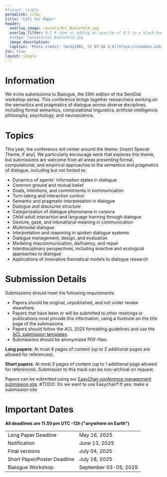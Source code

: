 ```yaml
---
#layout: single
permalink: /cfp/
title: "Call for Paper"
header:
  overlay_image: /assets/Uni_Bielefeld.jpg
  overlay_filter: 0.7 # same as adding an opacity of 0.5 to a black background
  #image: /assets/Uni_Bielefeld.jpg
  image_description: 
  caption: "Photo credit: [Andy1982, CC BY-SA 3.0](https://commons.wikimedia.org/wiki/File:Uni_Bielefeld.jpg) via Wikimedia Commons"
toc: true
layout: single
---
```



# Information
We invite submissions to Bialogue, the 29th edition of the SemDial workshop series. This conference brings together researchers working on the semantics and pragmatics of dialogue across diverse disciplines, including formal semantics, computational linguistics, artificial intelligence, philosophy, psychology, and neuroscience.
# Topics
This year, the conference will center around the theme: [Insert Special Theme, if any]. We particularly encourage work that explores this theme, but submissions are welcome from all areas presenting formal, computational, and empirical approaches to the semantics and pragmatics of dialogue, including but not limited to:
- Dynamics of agents' information states in dialogue
- Common ground and mutual belief
- Goals, intentions, and commitments in communication
- Turn-taking and interaction control
- Semantic and pragmatic interpretation in dialogue
- Dialogue and discourse structure
- Categorization of dialogue phenomena in corpora
- Child-adult interaction and language learning through dialogue
- Gesture, gaze, and intonational meaning in communication
- Multimodal dialogue
- Interpretation and reasoning in spoken dialogue systems
- Dialogue management, design, and evaluation
- Modeling miscommunication, disfluency, and repair
- Interdisciplinary perspectives, including enactive and ecological approaches to dialogue
- Applications of innovative theoretical models to dialogue research


# Submission Details
Submissions should meet the following requirements: 
  - Papers should be original, unpublished, and not under review elsewhere.
  - Papers that have been or will be submitted to other meetings or publications must provide this information, using a footnote on the title page of the submissions.
  - Papers should follow the ACL 2025 formatting guidelines and use the [ACL submission templates](https://github.com/acl-org/acl-style-files/tree/master).
  - Submissions should be anonymized PDF-files.

**Long papers**: At most 8 pages of content (up to 2 additional pages are allowed for references).

**Short papers**: At most 2 pages of content (up to 1 additional page allowed for references). Submission to this track can be non-archival on request.

Papers can be submitted using our [EasyChair conference management submission site](https://easychair.org). 
#TODO: Do we want to use Easychair? If yes: make a submission site


# Important Dates
**All deadlines are 11.59 pm UTC -12h ("anywhere on Earth")**

|                            |               | 
| -------------------------- | ------------- |
| Long Paper Deadline        |  May 16, 2025|   
| Notification | June 13, 2025 |
| Final versions      | July 04, 2025 |
| Short Paper/Poster Deadline | July 18, 2025  |
| Bialogue Workshop | September 03-05, 2025 |

